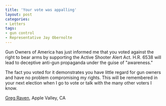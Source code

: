 ```yaml
---
title: 'Your vote was appalling'
layout: post
categories:
- Letters
tags:
- gun control
- Representative Jay Obernolte
---
```


Gun Owners of America has just informed me that you voted against the right to bear arms by supporting the Active Shooter Alert Act. H.R. 6538 will lead to deceptive anti-gun propaganda under the guise of "awareness."

The fact you voted for it demonstrates you have little regard for gun owners and have no problem compromising my rights. This will be remembered in your next election when I go to vote or talk with the many other voters I know.

[Greg Raven](https://www.gregraven.org/), Apple Valley, CA